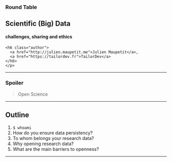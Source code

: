 <div class="title">
    <h3>Round Table</h3>
    <h2>Scientific (Big) Data</h2>
    <h4>challenges, sharing and ethics</h4>

    <h6 class="author">
      <a href="http://julien.maupetit.me">Julien Maupetit</a>,
      <a href="https://tailordev.fr">TailorDev</a>
    </h6>
    </p>
</div>

----

### Spoiler

> Open Science

----

## Outline

1. `$ whoami`
2. How do you ensure data persistency?
3. To whom belongs your research data?
4. Why opening research data?
5. What are the main barriers to openness?

----
